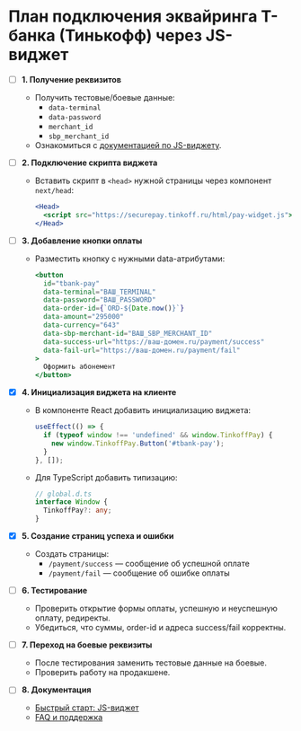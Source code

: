 # План подключения эквайринга T-банка (Тинькофф) через JS-виджет

- [ ] **1. Получение реквизитов**
    - Получить тестовые/боевые данные:
        - `data-terminal`
        - `data-password`
        - `merchant_id`
        - `sbp_merchant_id`
    - Ознакомиться с [документацией по JS-виджету](https://www.tinkoff.ru/kassa/dev/payments/quickstart/).

- [ ] **2. Подключение скрипта виджета**
    - Вставить скрипт в `<head>` нужной страницы через компонент `next/head`:
      ```jsx
      <Head>
        <script src="https://securepay.tinkoff.ru/html/pay-widget.js"></script>
      </Head>
      ```

- [ ] **3. Добавление кнопки оплаты**
    - Разместить кнопку с нужными data-атрибутами:
      ```jsx
      <button
        id="tbank-pay"
        data-terminal="ВАШ_TERMINAL"
        data-password="ВАШ_PASSWORD"
        data-order-id={`ORD-${Date.now()}`}
        data-amount="295000"
        data-currency="643"
        data-sbp-merchant-id="ВАШ_SBP_MERCHANT_ID"
        data-success-url="https://ваш-домен.ru/payment/success"
        data-fail-url="https://ваш-домен.ru/payment/fail"
      >
        Оформить абонемент
      </button>
      ```

- [x] **4. Инициализация виджета на клиенте**
    - В компоненте React добавить инициализацию виджета:
      ```js
      useEffect(() => {
        if (typeof window !== 'undefined' && window.TinkoffPay) {
          new window.TinkoffPay.Button('#tbank-pay');
        }
      }, []);
      ```
    - Для TypeScript добавить типизацию:
      ```ts
      // global.d.ts
      interface Window {
        TinkoffPay?: any;
      }
      ```

- [x] **5. Создание страниц успеха и ошибки**
    - Создать страницы:
        - `/payment/success` — сообщение об успешной оплате
        - `/payment/fail` — сообщение об ошибке оплаты

- [ ] **6. Тестирование**
    - Проверить открытие формы оплаты, успешную и неуспешную оплату, редиректы.
    - Убедиться, что суммы, order-id и адреса success/fail корректны.

- [ ] **7. Переход на боевые реквизиты**
    - После тестирования заменить тестовые данные на боевые.
    - Проверить работу на продакшене.

- [ ] **8. Документация**
    - [Быстрый старт: JS-виджет](https://www.tinkoff.ru/kassa/dev/payments/quickstart/)
    - [FAQ и поддержка](https://www.tinkoff.ru/kassa/dev/) 